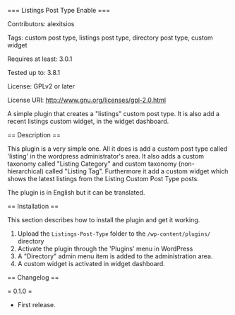 === Listings Post Type Enable ===

Contributors: alexitsios

Tags: custom post type, listings post type, directory post type, custom widget

Requires at least: 3.0.1

Tested up to: 3.8.1

License: GPLv2 or later

License URI: http://www.gnu.org/licenses/gpl-2.0.html

A simple plugin that creates a "listings" custom post type. It is also add a recent listings custom widget, in the widget dashboard.

== Description ==

This plugin is a very simple one. All it does is add a custom post type called 'listing' in the wordpress administrator's area.
It also adds a custom taxonomy called "Listing Category" and custom taxonomy (non-hierarchical) called "Listing Tag".
Furthermore it add a custom widget which shows the latest listings from the Listing Custom Post Type posts.


The plugin is in English but it can be translated.

== Installation ==

This section describes how to install the plugin and get it working.

1. Upload the `Listings-Post-Type` folder to the `/wp-content/plugins/` directory
2. Activate the plugin through the 'Plugins' menu in WordPress
3. A "Directory" admin menu item is added to the administration area.
4. Α custom widget is activated in widget dashboard.

== Changelog ==

= 0.1.0 =
* First release.
